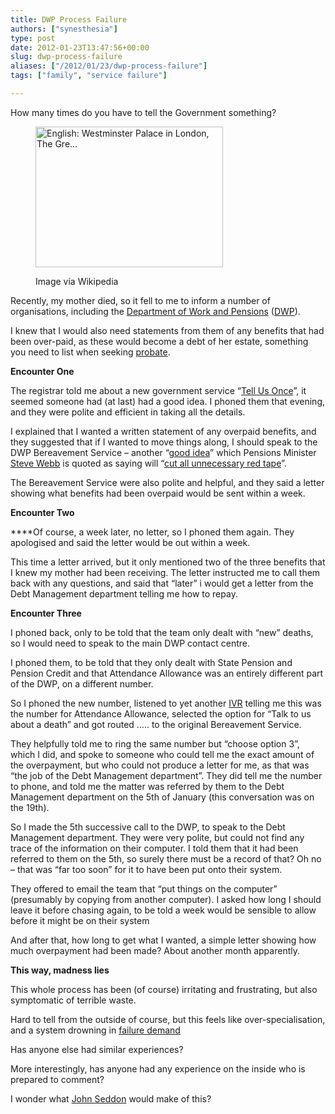 ```yaml
---
title: DWP Process Failure
authors: ["synesthesia"]
type: post
date: 2012-01-23T13:47:56+00:00
slug: dwp-process-failure 
aliases: ["/2012/01/23/dwp-process-failure"]
tags: ["family", "service failure"]

---
```

How many times do you have to tell the Government something?<figure style="width: 300px" class="wp-caption aligncenter">

[<img class="zemanta-img-inserted zemanta-img-configured " title="English: Westminster Palace in London, The Gre..." src="https://upload.wikimedia.org/wikipedia/commons/thumb/4/48/Westminster_palace.jpg/300px-Westminster_palace.jpg" alt="English: Westminster Palace in London, The Gre..." width="300" height="225" />][1]<figcaption class="wp-caption-text">Image via Wikipedia</figcaption></figure> 

Recently, my mother died, so it fell to me to inform a number of organisations, including the <a href="https://www.dwp.gov.uk/" target="_blank">Department of Work and Pensions</a> (<a href="https://www.dwp.gov.uk/" target="_blank">DWP</a>).

I knew that I would also need statements from them of any benefits that had been over-paid, as these would become a debt of her estate, something you need to list when seeking <a href="https://www.direct.gov.uk/en/Governmentcitizensandrights/Death/Preparation/DG_10029799" target="_blank">probate</a>.

**Encounter One**

The registrar told me about a new government service “<a href="https://www.direct.gov.uk/en/Nl1/Newsroom/DG_188740" target="_blank">Tell Us Once</a>”, it seemed someone had (at last) had a good idea. I phoned them that evening, and they were polite and efficient in taking all the details.

I explained that I wanted a written statement of any overpaid benefits, and they suggested that if I wanted to move things along, I should speak to the DWP Bereavement Service – another “<a href="https://www.direct.gov.uk/en/Nl1/Newsroom/DG_188740" target="_blank">good idea</a>” which Pensions Minister <a href="https://www.dwp.gov.uk/about-dwp/ministers/#sw" target="_blank">Steve Webb</a> is quoted as saying will “<a href="https://www.dwp.gov.uk/newsroom/press-releases/2011/mar-2011/dwp029-11.shtml" target="_blank">cut all unnecessary red tape</a>”.

The Bereavement Service were also polite and helpful, and they said a letter showing what benefits had been overpaid would be sent within a week.

**Encounter Two**

****Of course, a week later, no letter, so I phoned them again. They apologised and said the letter would be out within a week.

This time a letter arrived, but it only mentioned two of the three benefits that I knew my mother had been receiving. The letter instructed me to call them back with any questions, and said that “later” i would get a letter from the Debt Management department telling me how to repay.

**Encounter Three**

I phoned back, only to be told that the team only dealt with “new” deaths, so I would need to speak to the main DWP contact centre.

I phoned them, to be told that they only dealt with State Pension and Pension Credit and that Attendance Allowance was an entirely different part of the DWP, on a different number.

So I phoned the new number, listened to yet another <a href="https://en.wikipedia.org/wiki/Interactive_voice_response" target="_blank">IVR</a> telling me this was the number for Attendance Allowance, selected the option for “Talk to us about a death” and got routed ….. to the original Bereavement Service.

They helpfully told me to ring the same number but “choose option 3”, which I did, and spoke to someone who could tell me the exact amount of the overpayment, but who could not produce a letter for me, as that was “the job of the Debt Management department”. They did tell me the number to phone, and told me the matter was referred by them to the Debt Management department on the 5th of January (this conversation was on the 19th).

So I made the 5th successive call to the DWP, to speak to the Debt Management department. They were very polite, but could not find any trace of the information on their computer. I told them that it had been referred to them on the 5th, so surely there must be a record of that? Oh no – that was “far too soon” for it to have been put onto their system.

They offered to email the team that “put things on the computer” (presumably by copying from another computer). I asked how long I should leave it before chasing again, to be told a week would be sensible to allow before it might be on their system

And after that, how long to get what I wanted, a simple letter showing how much overpayment had been made? About another month apparently.

**This way, madness lies**

This whole process has been (of course) irritating and frustrating, but also symptomatic of terrible waste.

Hard to tell from the outside of course, but this feels like over-specialisation, and a system drowning in <a href="https://en.wikipedia.org/wiki/Failure_demand" target="_blank">failure demand</a>

Has anyone else had similar experiences?

More interestingly, has anyone had any experience on the inside who is prepared to comment?

I wonder what <a href="https://en.wikipedia.org/wiki/John_Seddon" target="_blank">John Seddon</a> would make of this?

<div class="zemanta-pixie" style="margin-top: 10px; height: 15px;">
  <img class="zemanta-pixie-img" style="border: none; float: right;" src="https://img.zemanta.com/pixy.gif?x-id=c68dac5e-2dc3-4857-ba4d-69a609ae9eb0" alt="" />
</div>

 [1]: https://commons.wikipedia.org/wiki/File:Westminster_palace.jpg

